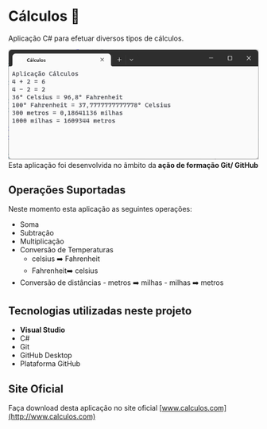 # Cálculos :1234:
 Aplicação C# para efetuar diversos tipos de cálculos.

 ![Aplicação Cálculos](aplicacao-calculos.png)
Esta aplicação foi desenvolvida no âmbito da **ação de formação Git/ GitHub**
 ## Operações Suportadas

 Neste momento esta aplicação as seguintes operações:

 - Soma
 - Subtração
 - Multiplicação
 - Conversão de Temperaturas
    - celsius :arrow_right: Fahrenheit
    - Fahrenheit:arrow_right: celsius
 - Conversão de distâncias
       - metros :arrow_right: milhas
       - milhas :arrow_right: metros

 ## Tecnologias utilizadas neste projeto
- **Visual Studio**
- C#
- Git
- GitHub Desktop
- Plataforma GitHub

 ## Site Oficial

 Faça download desta aplicação no site oficial [www.calculos.com](http://www.calculos.com)
